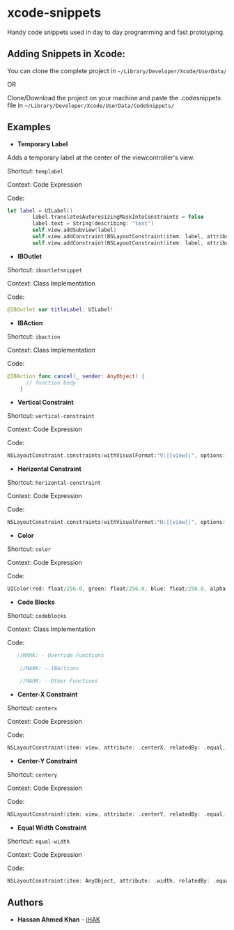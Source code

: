 # xcode-snippets
Handy code snippets used in day to day programming and fast prototyping.

## Adding Snippets in Xcode:
You can clone the complete project in ```~/Library/Developer/Xcode/UserData/```

OR

Clone/Download the project on your machine and paste the .codesnippets file in ```~/Library/Developer/Xcode/UserData/CodeSnippets/```

## Examples
* **Temporary Label**

Adds a temporary label at the center of the viewcontroller's view.

Shortcut: `templabel`

Context: Code Expression

Code:
```swift
let label = UILabel()
        label.translatesAutoresizingMaskIntoConstraints = false
        label.text = String(describing: "text")
        self.view.addSubview(label)
        self.view.addConstraint(NSLayoutConstraint(item: label, attribute: .centerX, relatedBy: .equal, toItem: self.view, attribute: .centerX, multiplier: 1.0, constant: 0.0))
        self.view.addConstraint(NSLayoutConstraint(item: label, attribute: .centerY, relatedBy: .equal, toItem: self.view, attribute: .centerY, multiplier: 1.0, constant: 0.0))
```

* **IBOutlet**

Shortcut: `iboutletsnippet`

Context: Class Implementation

Code:
```swift
@IBOutlet var titleLabel: UILabel!
```

* **IBAction**

Shortcut: `ibaction`

Context: Class Implementation

Code:
```swift
@IBAction func cancel(_ sender: AnyObject) {
      // function body
    }
```

* **Vertical Constraint**

Shortcut: `vertical-constraint`

Context: Code Expression

Code:
```swift
NSLayoutConstraint.constraints(withVisualFormat:"V:|[view]|", options: NSLayoutFormatOptions(rawValue: 0), metrics: nil, views: ["view": view])
```

* **Horizontal Constraint**

Shortcut: `horizontal-constraint`

Context: Code Expression

Code:
```swift
NSLayoutConstraint.constraints(withVisualFormat:"H:|[view]|", options: NSLayoutFormatOptions(rawValue: 0), metrics: nil, views: ["view": view])
```

* **Color**

Shortcut: `color`

Context: Code Expression

Code:
```swift
UIColor(red: float/256.0, green: float/256.0, blue: float/256.0, alpha: 1.0)
```

* **Code Blocks**

Shortcut: `codeblocks`

Context: Class Implementation

Code:
```swift
   //MARK: - Override Functions
    
    //MARK: - IBActions
    
    //MARK: - Other Functions
```

* **Center-X Constraint**

Shortcut: `centerx`

Context: Code Expression

Code:
```swift
NSLayoutConstraint(item: view, attribute: .centerX, relatedBy: .equal, toItem: related_view, attribute: .centerX, multiplier: 1.0, constant: 0.0)
```

* **Center-Y Constraint**

Shortcut: `centery`

Context: Code Expression

Code:
```swift
NSLayoutConstraint(item: view, attribute: .centerY, relatedBy: .equal, toItem: related_view, attribute: .centerY, multiplier: 1.0, constant: 0.0)
```

* **Equal Width Constraint**

Shortcut: `equal-width`

Context: Code Expression

Code:
```swift
NSLayoutConstraint(item: AnyObject, attribute: .width, relatedBy: .equal, toItem: AnyObject?, attribute: .width, multiplier: 1.0, constant: 0.0)
```

## Authors

* **Hassan Ahmed Khan** - [iHAK](https://github.com/ihak)

